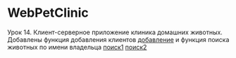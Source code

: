 # WebPetClinic
Урок 14. Клиент-серверное приложение клиника домашних животных. 
Добавлены функция добавления клиентов
<a href="https://www.dropbox.com/s/3f07aavjac5s64h/%D0%94%D0%BE%D0%B1%D0%B0%D0%B2%D0%BB%D0%B5%D0%BD%D0%B8%D0%B5.png?dl=0">добавление</a>
и функция поиска животных по имени владельца
<a href="https://www.dropbox.com/s/d7wfebvkla9brsg/%D0%9F%D0%BE%D0%B8%D1%81%D0%BA1.png?dl=0">поиск1</a>
<a href="https://www.dropbox.com/s/66qqpgcli1p2ndt/%D0%9F%D0%BE%D0%B8%D1%81%D0%BA2.png?dl=0">поиск2</a>
